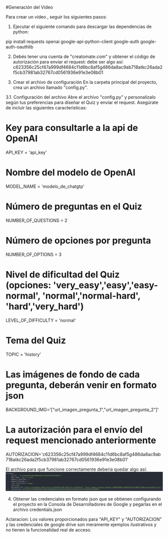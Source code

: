 #Generación del Video

Para crear un video , seguir los siguientes pasos:

1. Ejecutar el siguiente comando para descargar las dependencias de python:

pip install requests openai google-api-python-client google-auth google-auth-oauthlib


2. Debés tener una cuenta de "creatomate.com" y obtener el código de autorización para enviar el request: debe ser algo así:
c623356c25cf47a999df4684c11d6bc8af5g486da8ac9ab718atkc26ada2f5cb37981ab32767cd0561936e91e3e08b01

3. Crear el archivo de configuración
En la carpeta principal del proyecto, crea un archivo llamado "config.py".

3.1. Configuración del archivo
Abre el archivo "config.py" y personalízalo según tus preferencias para diseñar el Quiz y enviar el request. Asegúrate de incluir las siguientes características:

# Key para consultarle a la api de OpenAI
API_KEY = 'api_key'

# Nombre del modelo de OpenAI
MODEL_NAME = 'modelo_de_chatgtp'

# Número de preguntas en el Quiz
NUMBER_OF_QUESTIONS = 2

# Número de opciones por pregunta
NUMBER_OF_OPTIONS = 3

# Nivel de dificultad del Quiz (opciones: 'very_easy','easy','easy-normal', 'normal','normal-hard', 'hard','very_hard')
LEVEL_OF_DIFFICULTY = 'normal'

# Tema del Quiz
TOPIC = 'history'

# Las imágenes de fondo de cada pregunta, deberán venir en formato json
BACKGROUND_IMG='["url_imagen_pregunta_1","url_imagen_pregunta_2"]'

# La autorización para el envío del request mencionado anteriormente
AUTORIZACION='c623356c25cf47a999df4684c11d6bc8af5g486da8ac9ab718atkc26ada2f5cb37981ab32767cd0561936e91e3e08b01'

El archivo para que funcione correctamente deberia quedar algo así:
![Los valores proporcionados para "API_KEY" y "autorizacion" son meramente ejemplos ilustrativos y no tienen la funcionalidad real de acceso.](https://github.com/JuanMartinIwassjuk/generatorQuiz/blob/main/ejemploConfig.png?raw=true)

4. Obtener las credenciales en formato json que se obtienen configurando el proyecto en la Consola de Desarrolladores de Google y pegarlas en el archivo credentials.json

Aclaracion: Los valores proporcionados para "API_KEY" y "AUTORIZACION" y las credenciales de google drive son meramente ejemplos ilustrativos y no tienen la funcionalidad real de acceso.

